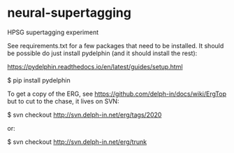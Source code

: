 # neural-supertagging
HPSG supertagging experiment

See requirements.txt for a few packages that need to be installed. It should be possible do just install pydelphin (and it should install the rest):

https://pydelphin.readthedocs.io/en/latest/guides/setup.html

$ pip install pydelphin

To get a copy of the ERG, see https://github.com/delph-in/docs/wiki/ErgTop but to cut to the chase, it lives on SVN:

 $ svn checkout http://svn.delph-in.net/erg/tags/2020

or:

 $ svn checkout http://svn.delph-in.net/erg/trunk

